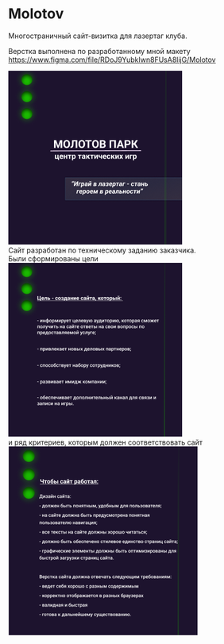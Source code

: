 # Molotov  

Многостраничный сайт-визитка для лазертаг клуба.  
  
Верстка выполнена по разработанному мной макету https://www.figma.com/file/RDoJ9YubkIwn8FUsA8lijG/Molotov

![Image alt](https://github.com/Scanavik/Molotov/raw/main/img/pres1.png)  
Сайт разработан по техническому заданию заказчика.  
Были сформированы цели  
![Image alt](https://github.com/Scanavik/Molotov/raw/main/img/pres2.png)  
и ряд критериев, которым должен соответствовать сайт  
![Image alt](https://github.com/Scanavik/Molotov/raw/main/img/23.png)  

